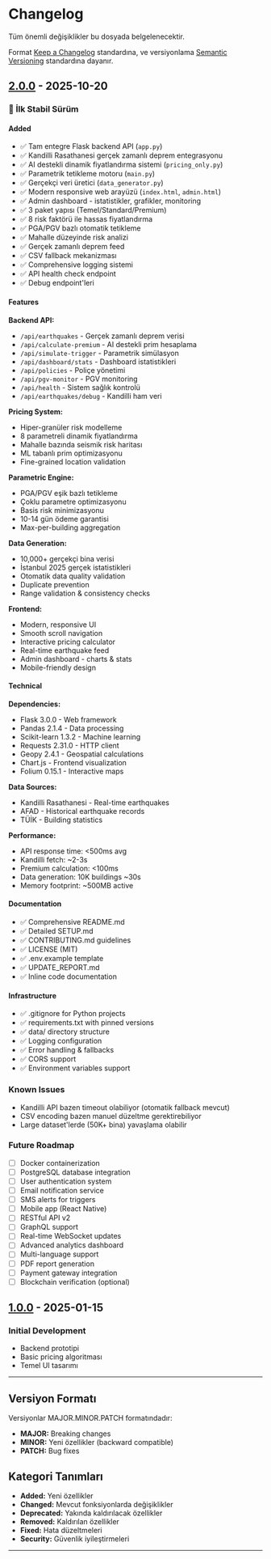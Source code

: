 # Changelog

Tüm önemli değişiklikler bu dosyada belgelenecektir.

Format [Keep a Changelog](https://keepachangelog.com/en/1.0.0/) standardına,
ve versiyonlama [Semantic Versioning](https://semver.org/spec/v2.0.0.html) standardına dayanır.

## [2.0.0] - 2025-10-20

### 🎉 İlk Stabil Sürüm

#### Added
- ✅ Tam entegre Flask backend API (`app.py`)
- ✅ Kandilli Rasathanesi gerçek zamanlı deprem entegrasyonu
- ✅ AI destekli dinamik fiyatlandırma sistemi (`pricing_only.py`)
- ✅ Parametrik tetikleme motoru (`main.py`)
- ✅ Gerçekçi veri üretici (`data_generator.py`)
- ✅ Modern responsive web arayüzü (`index.html`, `admin.html`)
- ✅ Admin dashboard - istatistikler, grafikler, monitoring
- ✅ 3 paket yapısı (Temel/Standard/Premium)
- ✅ 8 risk faktörü ile hassas fiyatlandırma
- ✅ PGA/PGV bazlı otomatik tetikleme
- ✅ Mahalle düzeyinde risk analizi
- ✅ Gerçek zamanlı deprem feed
- ✅ CSV fallback mekanizması
- ✅ Comprehensive logging sistemi
- ✅ API health check endpoint
- ✅ Debug endpoint'leri

#### Features

**Backend API:**
- `/api/earthquakes` - Gerçek zamanlı deprem verisi
- `/api/calculate-premium` - AI destekli prim hesaplama
- `/api/simulate-trigger` - Parametrik simülasyon
- `/api/dashboard/stats` - Dashboard istatistikleri
- `/api/policies` - Poliçe yönetimi
- `/api/pgv-monitor` - PGV monitoring
- `/api/health` - Sistem sağlık kontrolü
- `/api/earthquakes/debug` - Kandilli ham veri

**Pricing System:**
- Hiper-granüler risk modelleme
- 8 parametreli dinamik fiyatlandırma
- Mahalle bazında seismik risk haritası
- ML tabanlı prim optimizasyonu
- Fine-grained location validation

**Parametric Engine:**
- PGA/PGV eşik bazlı tetikleme
- Çoklu parametre optimizasyonu
- Basis risk minimizasyonu
- 10-14 gün ödeme garantisi
- Max-per-building aggregation

**Data Generation:**
- 10,000+ gerçekçi bina verisi
- İstanbul 2025 gerçek istatistikleri
- Otomatik data quality validation
- Duplicate prevention
- Range validation & consistency checks

**Frontend:**
- Modern, responsive UI
- Smooth scroll navigation
- Interactive pricing calculator
- Real-time earthquake feed
- Admin dashboard - charts & stats
- Mobile-friendly design

#### Technical

**Dependencies:**
- Flask 3.0.0 - Web framework
- Pandas 2.1.4 - Data processing
- Scikit-learn 1.3.2 - Machine learning
- Requests 2.31.0 - HTTP client
- Geopy 2.4.1 - Geospatial calculations
- Chart.js - Frontend visualization
- Folium 0.15.1 - Interactive maps

**Data Sources:**
- Kandilli Rasathanesi - Real-time earthquakes
- AFAD - Historical earthquake records
- TÜİK - Building statistics

**Performance:**
- API response time: <500ms avg
- Kandilli fetch: ~2-3s
- Premium calculation: <100ms
- Data generation: 10K buildings ~30s
- Memory footprint: ~500MB active

#### Documentation
- ✅ Comprehensive README.md
- ✅ Detailed SETUP.md
- ✅ CONTRIBUTING.md guidelines
- ✅ LICENSE (MIT)
- ✅ .env.example template
- ✅ UPDATE_REPORT.md
- ✅ Inline code documentation

#### Infrastructure
- ✅ .gitignore for Python projects
- ✅ requirements.txt with pinned versions
- ✅ data/ directory structure
- ✅ Logging configuration
- ✅ Error handling & fallbacks
- ✅ CORS support
- ✅ Environment variables support

### Known Issues
- Kandilli API bazen timeout olabiliyor (otomatik fallback mevcut)
- CSV encoding bazen manuel düzeltme gerektirebiliyor
- Large dataset'lerde (50K+ bina) yavaşlama olabilir

### Future Roadmap
- [ ] Docker containerization
- [ ] PostgreSQL database integration
- [ ] User authentication system
- [ ] Email notification service
- [ ] SMS alerts for triggers
- [ ] Mobile app (React Native)
- [ ] RESTful API v2
- [ ] GraphQL support
- [ ] Real-time WebSocket updates
- [ ] Advanced analytics dashboard
- [ ] Multi-language support
- [ ] PDF report generation
- [ ] Payment gateway integration
- [ ] Blockchain verification (optional)

## [1.0.0] - 2025-01-15

### Initial Development
- Backend prototipi
- Basic pricing algoritması
- Temel UI tasarımı

---

## Versiyon Formatı

Versiyonlar MAJOR.MINOR.PATCH formatındadır:
- **MAJOR:** Breaking changes
- **MINOR:** Yeni özellikler (backward compatible)
- **PATCH:** Bug fixes

## Kategori Tanımları

- **Added:** Yeni özellikler
- **Changed:** Mevcut fonksiyonlarda değişiklikler
- **Deprecated:** Yakında kaldırılacak özellikler
- **Removed:** Kaldırılan özellikler
- **Fixed:** Hata düzeltmeleri
- **Security:** Güvenlik iyileştirmeleri

---

[2.0.0]: https://github.com/erd0gan/dask-plus-parametrik/releases/tag/v2.0.0
[1.0.0]: https://github.com/erd0gan/dask-plus-parametrik/releases/tag/v1.0.0
